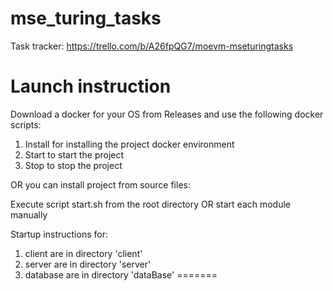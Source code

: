 # mse_turing_tasks
Task tracker: https://trello.com/b/A26fpQG7/moevm-mseturingtasks

# Launch instruction
Download a docker for your OS from Releases and use the following docker scripts:
  1) Install for installing the project docker environment
  2) Start to start the project
  3) Stop to stop the project

OR
you can install project from source files:

Execute script start.sh from the root directory
OR
start each module manually

Startup instructions for:
  1) client are in directory 'client'
  2) server are in directory 'server'
  3) database are in directory 'dataBase'
=======

